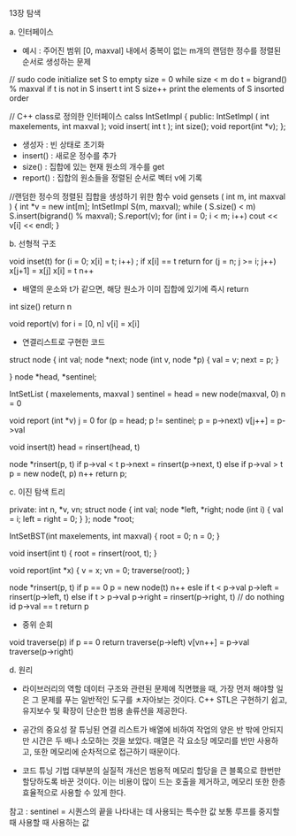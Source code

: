 13장 탐색

a. 인터페이스
 - 예시 : 주어진 범위 [0, maxval] 내에서 중복이 없는 m개의 랜덤한 정수를 정렬된 순서로 생성하는 문제

// sudo code
initialize set S to empty
size = 0
while size < m do
t = bigrand() % maxval
if t is not in S
insert t int S
size++
print the elements of S insorted order

// C++ class로 정의한 인터페이스
calss IntSetImpl
{
public:
IntSetImpl ( int maxelements, int maxval );
void insert( int t );
int size();
void report(int *v);
};

 - 생성자 : 빈 상태로 초기화
 - insert() : 새로운 정수를 추가
 - size() : 집합에 있는 현재 원소의 개수를 get
 - report() : 집합의 원소들을 정렬된 순서로 벡터 v에 기록

//랜덤한 정수의 정렬된 집합을 생성하기 위한 함수
void gensets ( int m, int maxval )
{
int *v = new int[m];
IntSetImpl S(m, maxval);
while ( S.size() < m)
S.insert(bigrand() % maxval);
S.report(v);
for (int i = 0; i < m; i++)
cout << v[i] << endl;
}

b. 선형적 구조

void inset(t)
for (i = 0; x[i] = t; i++)
;
if x[i] == t
return
for (j = n; j >= i; j++)
x[j+1] = x[j]
x[i] = t
n++

 - 배열의 운소와 t가 같으면, 해당 원소가 이미 집합에 있기에 즉시 return
 
int size()
return n

void report(v)
for i = [0, n]
v[i] = x[i]

 - 연결리스트로 구현한 코드

struct node
{
int val;
node *next;
node (int v, node *p)
{
val = v;
next = p;
}

}
node *head, *sentinel;
 
IntSetList ( maxelements, maxval )
sentinel = head = new node(maxval, 0)
n = 0

void report (int *v)
j = 0
for (p = head; p != sentinel; p = p->next)
v[j++] = p->val

void insert(t)
head = rinsert(head, t)

node *rinsert(p, t)
if p->val < t
p->next = rinsert(p->next, t)
else if p->val > t
p = new node(t, p)
n++
return p;

c. 이진 탐색 트리

private:
int n, *v, vn;
struct node
{
int val;
node *left, *right;
node (int i)
{
val = i;
left = right = 0;
}
};
node *root;

IntSetBST(int maxelements, int maxval)
{
root = 0;
n = 0;
}
 
void insert(int t)
{
root = rinsert(root, t);
}
 
void report(int *x)
{
v = x;
vn = 0;
traverse(root);
}
 
node *rinsert(p, t)
if p == 0
p = new node(t)
n++
esle if t < p->val
p->left = rinsert(p->left, t)
else if t > p->val
p->right = rinsert(p->right, t)
// do nothing id p->val == t
return p

 - 중위 순회

void traverse(p)
if p == 0
return
traverse(p->left)
v[vn++] = p->val
traverse(p->right)

d. 원리

 - 라이브러리의 역할
 데이터 구조와 관련된 문제에 직면했을 때, 가장 먼저 해야할 일은 그 문제를 푸는 일반적인 도구를 ㅊ자아보는 것이다.
 C++ STL은 구현하기 쉽고, 유지보수 및 확장이 단순한 범용 솔류션을 제공한다.
 
 - 공간의 중요성
 잘 튜닝된 연결 리스트가 배열에 비하여 작업의 양은 반 밖에 안되지만 시간은 두 배나 소모하는 것을 보았다.
 매열은 각 요소당 메모리를 반만 사용하고, 또한 메모리에 순차적으로 접근하기 때문이다.
 
 - 코드 튜닝 기법
 대부분의 실질적 개선은 범용적 메모리 할당을 큰 블록으로 한번만 할당하도록 바꾼 것이다.
 이는 비용이 많이 드는 호출을 제거하고, 메모리 또한 한층 효율적으로 사용할 수 있게 한다.
 
 
 참고 : sentinel = 시퀀스의 끝을 나타내는 데 사용되는 특수한 값
 보통 루프를 중지할 때 사용할 때 사용하는 값